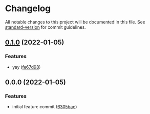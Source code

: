 # Changelog

All notable changes to this project will be documented in this file. See [standard-version](https://github.com/conventional-changelog/standard-version) for commit guidelines.

## [0.1.0](https://github.com/mokkapps/changelog-generator-demo/compare/v0.0.0...v0.1.0) (2022-01-05)


### Features

* yay ([fe67d98](https://github.com/mokkapps/changelog-generator-demo/commits/fe67d98e2cc0e03aa9b90aa41c23ed0a032bb9d1))

## 0.0.0 (2022-01-05)


### Features

* initial feature commit ([6305bae](https://github.com/mokkapps/changelog-generator-demo/commits/6305baeff6c9e8b4419d6d4206dcfaa7f274a77f))
